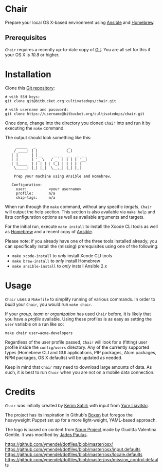 # Chair

Prepare your local OS X-based environment using [Ansible](http://www.ansible.com/home) and [Homebrew](http://brew.sh/).

## Prerequisites

`Chair` requires a recently up-to-date copy of [Git](https://git-scm.com/). You are all set for this if your OS X is _10.8_ or higher.

# Installation

Clone this [Git repository](https://bitbucket.org/cultivatedops/chair):

```
# with SSH keys:
git clone git@bitbucket.org:cultivatedops/chair.git

# with username and password:
git clone https://username@bitbucket.org/cultivatedops/chair.git
```

Once done, change into the directory you cloned `Chair` into and run it by executing the `make` command.

The output should look something like this:

```
     _____   _               _        		
    / ____| | |             (_)       		
   | |      | |__     __ _   _   _ __ 		
   | |      | '_ \   / _` | | | | '__|
   | |____  | | | | | (_| | | | | |   		
    \_____| |_| |_|  \__,_| |_| |_|   		

    Prep your machine using Ansible and Homebrew.

   Configuration:
     user:     		<your username>
     profile:  		n/a
     skip-tags: 	n/a
```

When run through the `make` command, without any specific _targets_, `Chair` will output the help section. This section is also available via `make help` and lists configuration options as well as available arguments and targets.

For the initial run, execute `make install` to install the Xcode CLI tools as well as [Homebrew](http://brew.sh/) and a recent copy of [Ansible](http://www.ansible.com/).

Please note: if you already have one of the three tools installed already, you can specifically install the (missing) prerequisites using one of the following:

* `make xcode-install` to _only_ install Xcode CLI tools
* `make brew-install` to _only_ install Homebrew
* `make ansible-install` to _only_ install Ansible 2.x

# Usage

`Chair` uses a `Makefile` to simplify running of various commands. In order to _build_ your `Chair`, you would run `make chair`.

If your _group_, _team_ or _organization_ has used `Chair` before, it is likely that you have a _profile_ available. Using these profiles is as easy as setting the `user` variable on a run like so:

```
make chair user=acme-developers
```

Regardless of the user profile passed, `Chair` will look for a (fitting) user profile inside the `config/users` directory. Any of the currently supported types (Homebrew CLI and GUI applications, PIP packages, Atom packages, NPM packages, OS X defaults) will be updated as needed.

Keep in mind that `Chair` may need to download large amounts of data. As such, it is best to run `Chair` when you are not on a mobile data connection.

# Credits

`Chair` was initially created by [Kerim Satirli](https://www.linkedin.com/in/kerimsatirli) with input from [Yury Liavitski](https://www.linkedin.com/in/yuryliavitski).

The project has its inspiration in Github's [Boxen](https://github.com/boxen/our-boxen/#our-boxen) but foregos the heavyweight _Puppet_ set up for a more light-weight, YAML-based approach.

The logo is based on content from [Noun Project](https://thenounproject.com/term/office-chair/301938/) made by Giuditta Valentina Gentile. It was modified by [Jades Paulus](https://dribbble.com/Jades/).

https://github.com/ymendel/dotfiles/blob/master/osx/
https://github.com/ymendel/dotfiles/blob/master/osx/input.defaults
https://github.com/ymendel/dotfiles/blob/master/osx/locale.defaults
https://github.com/ymendel/dotfiles/blob/master/osx/mission_control.defaults
